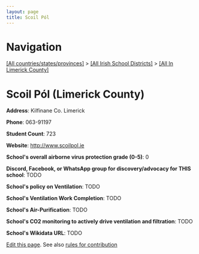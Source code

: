 ```yaml
---
layout: page
title: Scoil Pól
---
```

# Navigation

[[All countries/states/provinces]](../../..) > [[All Irish School Districts]](../..) > [[All In Limerick County]](..)

# Scoil Pól (Limerick County)

**Address**: Kilfinane Co. Limerick

**Phone**: 063-91197

**Student Count**: 723

**Website**: <http://www.scoilpol.ie>

**School's overall airborne virus protection grade (0-5)**: 0

**Discord, Facebook, or WhatsApp group for discovery/advocacy for THIS school**: TODO

**School's policy on Ventilation**: TODO

**School's Ventilation Work Completion**: TODO

**School's Air-Purification**: TODO

**School's CO2 monitoring to actively drive ventilation and filtration**: TODO

**School's Wikidata URL**: TODO


[Edit this page](https://github.com/ventilate-schools/Ireland/edit/main/./Limerick_County/Scoil_Pól.md). See also [rules for contribution](../../../contribution-rules/)